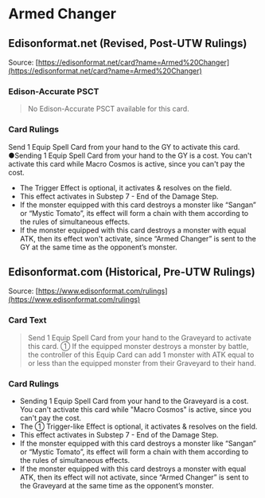 # Armed Changer

## Edisonformat.net (Revised, Post-UTW Rulings)

Source: [https://edisonformat.net/card?name=Armed%20Changer](https://edisonformat.net/card?name=Armed%20Changer)

### Edison-Accurate PSCT

> No Edison-Accurate PSCT available for this card.

### Card Rulings

Send 1 Equip Spell Card from your hand to the GY to activate this card. ●Sending 1 Equip Spell Card from your hand to the GY is a cost. You can't activate this card while Macro Cosmos is active, since you can't pay the cost.
*   The Trigger Effect is optional, it activates & resolves on the field.
*   This effect activates in Substep 7 - End of the Damage Step.
*   If the monster equipped with this card destroys a monster like “Sangan” or “Mystic Tomato”, its effect will form a chain with them according to the rules of simultaneous effects.
*   If the monster equipped with this card destroys a monster with equal ATK, then its effect won't activate, since “Armed Changer” is sent to the GY at the same time as the opponent’s monster.


## Edisonformat.com (Historical, Pre-UTW Rulings)

Source: [https://www.edisonformat.com/rulings](https://www.edisonformat.com/rulings)

### Card Text

> Send 1 Equip Spell Card from your hand to the Graveyard to activate this card. ① If the equipped monster destroys a monster by battle, the controller of this Equip Card can add 1 monster with ATK equal to or less than the equipped monster from their Graveyard to their hand.

### Card Rulings

*   Sending 1 Equip Spell Card from your hand to the Graveyard is a cost. You can't activate this card while "Macro Cosmos" is active, since you can't pay the cost.
*   The ① Trigger-like Effect is optional, it activates & resolves on the field.
*   This effect activates in Substep 7 - End of the Damage Step.
*   If the monster equipped with this card destroys a monster like “Sangan” or “Mystic Tomato”, its effect will form a chain with them according to the rules of simultaneous effects.
*   If the monster equipped with this card destroys a monster with equal ATK, then its effect will not activate, since “Armed Changer” is sent to the Graveyard at the same time as the opponent’s monster.


